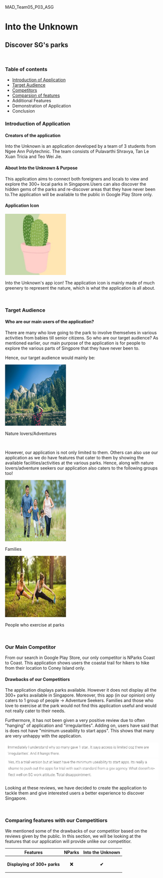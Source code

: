 <p>MAD_Team05_P03_ASG</p>

<h1>Into the Unknown</h1>
<h2>Discover SG's parks</h2>
  
<br>
  
<h3>Table of contents</h3>
<ul>
  <li><a href = "#intro">Introduction of Application</a></li>
  <li><a href = "#target">Target Audience</a></li>
  <li><a href = "#race">Competitors</a></li>
  <li><a href = "#features">Comparsion of features<a></li>
  <li>Additional Features</li>
  <li>Demonstration of Application</li>
  <li>Conclusion</li>
</ul>

<h3 id = "intro">Introduction of Application</h3>
<h4>Creators of the application</h4>
<p>Into the Unknown is an application developed by a team of 3 students from Ngee Ann Polytechnic. The team consists of Pulavarthi Shravya, Tan Le Xuan Tricia and Teo Wei Jie.</p>
<h4>About Into the Unknown & Purpose</h4>
<p>This application aims to connect both foreigners and locals to view and explore the 300+ local parks in Singapore.Users can also discover the hidden gems of the parks and re-discover areas that they have never been to.The application will be available to the public in Google Play Store only.</p>
<h4>Application Icon</h4>
<img src = "app icon.jpg" width = "200" height = "200">
<p>Into the Unknown's app icon! The application icon is mainly made of much greenery to represent the nature, which is what the application is all about.</p>

<br>

<h3 id = "target">Target Audience</h3>
<h4>Who are our main users of the application?</h4>
<p>There are many who love going to the park to involve themselves in various activities from babies till senior citizens. So who are our target audience? As mentioned earlier, our main purpose of the application is for people to explore the various parts of Singpore that they have never been to.</p>
<p>Hence, our target audience would mainly be:</p>
<img src = "natureLover.jpg" width = "200" height = "200">
<p>Nature lovers/Adventures</p>

<br>

<p>However, our application is not only limited to them. Others can also use our application as we do have features that cater to them by showing the available facilities/activities at the various parks. Hence, along with nature lovers/adventure seekers our application also caters to the following groups too!</p>
<img src="family.jpg" alt="Forest" width = "200" height = "200">
<p>Families</p>
<img src="exercise.jpg" alt="Mountains" width = "200" height = "200">
<p>People who exercise at parks</p>

<br>

<h3 id = "race">Our Main Competitor</h3>
<p>From our search in Google Play Store, our only competitor is NParks Coast to Coast. This application shows users the coastal trail for hikers to hike from their location to Coney Island only.</p>
<h4>Drawbacks of our Competitiors</h4>
<p>The application displays parks available. However it does not display all the 300+ parks available in Singapore. Moreover, this app (in our opinion) only caters to 1 group of people -> Adventure Seekers. Families and those who love to exercise at the park would not find this application useful and would not really cater to their needs.</p>
<p>Furthermore, it has not been given a very positive review due to often "hanging" of application and "irregularities". Adding on, users have said that is does not have "minimum useability to start apps". This shows that many are very unhappy with the application.</p>

<img src = "review1.jpg">
<img src = "review2.jpg">

<p>Looking at these reviews, we have decided to create the application to tackle them and give interested users a better experience to discover Singapore.</p>

<br>

<h3 id = "features">Comparing features with our Competitiors</h3>
<p>We mentioned some of the drawbacks of our competitior based on the reviews given by the public. In this section, we will be looking at the features that our application will provide unlike our competitior.</p>
<table>
  <tr>
    <th>Features</th>
    <th>NParks</th>
    <th>Into the Unknown</th>
  </tr>
  <tr>
    <th>Displaying of 300+ parks</th>
    <th><p>&#10060;</p></th>
    <th><p>&#10004</p></th>
    

 
